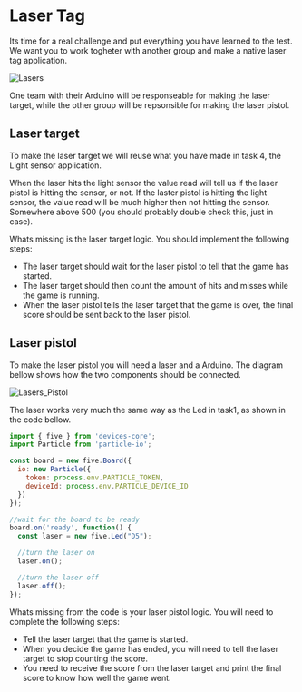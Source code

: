 # Laser Tag

Its time for a real challenge and put everything you have learned to the test. We want you to work togheter with another group and make a native laser tag application.

![Lasers](http://www.thehindu.com/multimedia/dynamic/02366/08MP_LAZERTAG1_2366457g.jpg)

One team with their Arduino will be responseable for making the laser target, while the other group will be repsonsible for making the laser pistol.

## Laser target

To make the laser target we will reuse what you have made in task 4, the Light sensor application.

When the laser hits the light sensor the value read will tell us if the laser pistol is hitting the sensor, or not. If the laster pistol is hitting the light sensor, the value read will be much higher then not hitting the sensor. Somewhere above 500 (you should probably double check this, just in case).

Whats missing is the laser target logic. You should implement the following steps:
- The laser target should wait for the laser pistol to tell that the game has started.
- The laser target should then count the amount of hits and misses while the game is running.
- When the laser pistol tells the laser target that the game is over, the final score should be sent back to the laser pistol.  

## Laser pistol

To make the laser pistol you will need a laser and a Arduino. The diagram bellow shows how the two components should be connected.

![Lasers_Pistol](https://static.bocoup.com/blog/laser-intrusion-breadboard.png?_ga=1.102770181.408851207.1455559182)

The laser works very much the same way as the Led in task1, as shown in the code bellow.

```js
import { five } from 'devices-core';
import Particle from 'particle-io';

const board = new five.Board({
  io: new Particle({
    token: process.env.PARTICLE_TOKEN,
    deviceId: process.env.PARTICLE_DEVICE_ID
  })
});

//wait for the board to be ready
board.on('ready', function() {
  const laser = new five.Led("D5");

  //turn the laser on
  laser.on();

  //turn the laser off
  laser.off();
});
```

Whats missing from the code is your laser pistol logic.
You will need to complete the following steps:

- Tell the laser target that the game is started.
- When you decide the game has ended, you will need to tell the laser target to stop counting the score.
- You need to receive the score from the laser target and print the final score to know how well the game went.

` `

